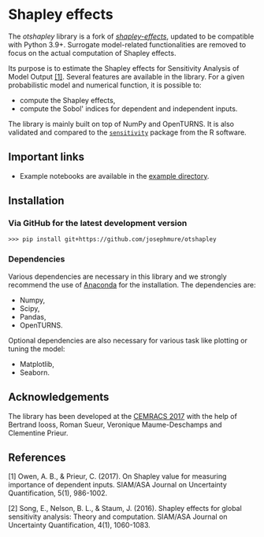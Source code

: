 # Shapley effects

The *otshapley* library is a fork of [*shapley-effects*](https://gitlab.com/CEMRACS17/shapley-effects), updated to be compatible with Python 3.9+.
Surrogate model-related functionalities are removed to focus on the actual computation of Shapley effects.

Its purpose is to estimate the Shapley effects for Sensitivity Analysis of Model Output [[1]](http://epubs.siam.org/doi/pdf/10.1137/16M1097717).
Several features are available in the library. For a given probabilistic model and numerical function, it is possible to:

- compute the Shapley effects,
- compute the Sobol' indices for dependent and independent inputs.

The library is mainly built on top of NumPy and OpenTURNS. It is also validated and compared to the [`sensitivity`](https://github.com/cran/sensitivity/) package from the R software. 

## Important links

- Example notebooks are available in the [example directory](https://gitlab.com/CEMRACS17/shapley-effects/tree/dev/examples).

## Installation


### Via GitHub for the latest development version

```
>>> pip install git+https://github.com/josephmure/otshapley
```

### Dependencies

Various dependencies are necessary in this library and we strongly recommend the use of [Anaconda](https://anaconda.org/) for the installation. The dependencies are:

- Numpy,
- Scipy,
- Pandas,
- OpenTURNS.

Optional dependencies are also necessary for various task like plotting or tuning the model:

- Matplotlib,
- Seaborn.


## Acknowledgements

The library has been developed at the [CEMRACS 2017](http://smai.emath.fr/cemracs/cemracs17/) with the help of Bertrand Iooss, Roman Sueur, Veronique Maume-Deschamps and Clementine Prieur.

## References

[1] Owen, A. B., & Prieur, C. (2017). On Shapley value for measuring importance of dependent inputs. SIAM/ASA Journal on Uncertainty Quantification, 5(1), 986-1002.

[2] Song, E., Nelson, B. L., & Staum, J. (2016). Shapley effects for global sensitivity analysis: Theory and computation. SIAM/ASA Journal on Uncertainty Quantification, 4(1), 1060-1083.
